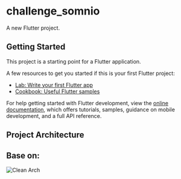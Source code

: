 # challenge_somnio

A new Flutter project.

## Getting Started

This project is a starting point for a Flutter application.

A few resources to get you started if this is your first Flutter project:

- [Lab: Write your first Flutter app](https://docs.flutter.dev/get-started/codelab)
- [Cookbook: Useful Flutter samples](https://docs.flutter.dev/cookbook)

For help getting started with Flutter development, view the
[online documentation](https://docs.flutter.dev/), which offers tutorials,
samples, guidance on mobile development, and a full API reference.

## Project Architecture 

  ## Base on:

![Clean Arch](https://i0.wp.com/resocoder.com/wp-content/uploads/2019/08/Clean-Architecture-Flutter-Diagram.png?w=556&ssl=1)
